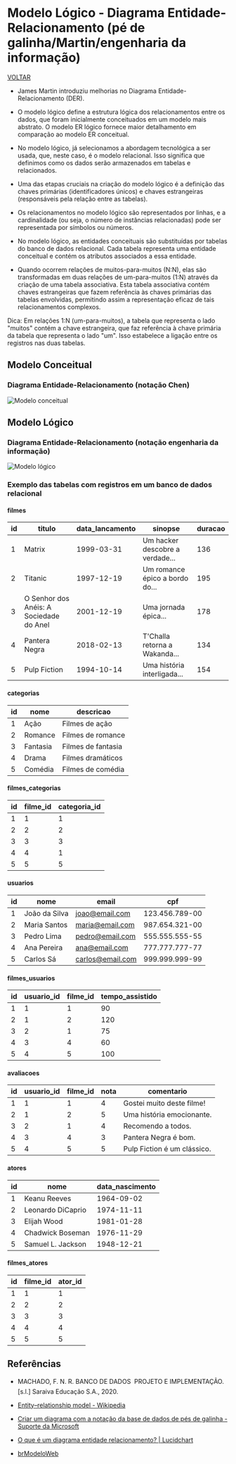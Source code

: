 # Modelo Lógico - Diagrama Entidade-Relacionamento (pé de galinha/Martin/engenharia da informação)

[VOLTAR](/readme.md)

- James Martin introduziu melhorias no Diagrama Entidade-Relacionamento (DER).

- O modelo lógico define a estrutura lógica dos relacionamentos entre os dados, que foram inicialmente conceituados em um modelo mais abstrato. O modelo ER lógico fornece maior detalhamento em comparação ao modelo ER conceitual.

- No modelo lógico, já selecionamos a abordagem tecnológica a ser usada, que, neste caso, é o modelo relacional. Isso significa que definimos como os dados serão armazenados em tabelas e relacionados.

- Uma das etapas cruciais na criação do modelo lógico é a definição das chaves primárias (identificadores únicos) e chaves estrangeiras (responsáveis pela relação entre as tabelas).

- Os relacionamentos no modelo lógico são representados por linhas, e a cardinalidade (ou seja, o número de instâncias relacionadas) pode ser representada por símbolos ou números.

- No modelo lógico, as entidades conceituais são substituídas por tabelas do banco de dados relacional. Cada tabela representa uma entidade conceitual e contém os atributos associados a essa entidade.

- Quando ocorrem relações de muitos-para-muitos (N:N), elas são transformadas em duas relações de um-para-muitos (1:N) através da criação de uma tabela associativa. Esta tabela associativa contém chaves estrangeiras que fazem referência às chaves primárias das tabelas envolvidas, permitindo assim a representação eficaz de tais relacionamentos complexos.

Dica: Em relações 1:N (um-para-muitos), a tabela que representa o lado "muitos" contém a chave estrangeira, que faz referência à chave primária da tabela que representa o lado "um". Isso estabelece a ligação entre os registros nas duas tabelas.

## Modelo Conceitual

### Diagrama Entidade-Relacionamento (notação Chen)

![Modelo conceitual](/imagens/modelo-conceitual.png)

## Modelo Lógico

### Diagrama Entidade-Relacionamento (notação engenharia da informação)

![Modelo lógico](/imagens/modelo-logico.png)

### Exemplo das tabelas com registros em um banco de dados relacional

#### filmes

| id | titulo | data_lancamento | sinopse | duracao |
| --- | --- | --- | --- | --- |
| 1 | Matrix | 1999-03-31 | Um hacker descobre a verdade... | 136 |
| 2 | Titanic | 1997-12-19 | Um romance épico a bordo do... | 195 |
| 3 | O Senhor dos Anéis: A Sociedade do Anel | 2001-12-19 | Uma jornada épica... | 178 |
| 4 | Pantera Negra | 2018-02-13 | T'Challa retorna a Wakanda... | 134 |
| 5 | Pulp Fiction | 1994-10-14 | Uma história interligada... | 154 |

#### categorias

| id | nome | descricao |
| --- | --- | --- |
| 1 | Ação | Filmes de ação |
| 2 | Romance | Filmes de romance |
| 3 | Fantasia | Filmes de fantasia |
| 4 | Drama | Filmes dramáticos |
| 5 | Comédia | Filmes de comédia |

#### filmes_categorias

| id | filme_id | categoria_id |
| --- | --- | --- |
| 1 | 1 | 1 |
| 2 | 2 | 2 |
| 3 | 3 | 3 |
| 4 | 4 | 1 |
| 5 | 5 | 5 |

#### usuarios

| id | nome | email | cpf |
| --- | --- | --- | --- |
| 1 | João da Silva | <joao@email.com> | 123.456.789-00 |
| 2 | Maria Santos | <maria@email.com> | 987.654.321-00 |
| 3 | Pedro Lima | <pedro@email.com> | 555.555.555-55 |
| 4 | Ana Pereira | <ana@email.com> | 777.777.777-77 |
| 5 | Carlos Sá | <carlos@email.com> | 999.999.999-99 |

#### filmes_usuarios

| id | usuario_id | filme_id | tempo_assistido |
| --- | --- | --- | --- |
| 1 | 1 | 1 | 90 |
| 2 | 1 | 2 | 120 |
| 3 | 2 | 1 | 75 |
| 4 | 3 | 4 | 60 |
| 5 | 4 | 5 | 100 |

#### avaliacoes

| id | usuario_id | filme_id | nota | comentario |
| --- | --- | --- | --- | --- |
| 1 | 1 | 1 | 4 | Gostei muito deste filme! |
| 2 | 1 | 2 | 5 | Uma história emocionante. |
| 3 | 2 | 1 | 4 | Recomendo a todos. |
| 4 | 3 | 4 | 3 | Pantera Negra é bom. |
| 5 | 4 | 5 | 5 | Pulp Fiction é um clássico. |

#### atores

| id | nome | data_nascimento |
| --- | --- | --- |
| 1 | Keanu Reeves | 1964-09-02 |
| 2 | Leonardo DiCaprio | 1974-11-11 |
| 3 | Elijah Wood | 1981-01-28 |
| 4 | Chadwick Boseman | 1976-11-29 |
| 5 | Samuel L. Jackson | 1948-12-21 |

#### filmes_atores

| id | filme_id | ator_id |
| --- | --- | --- |
| 1 | 1 | 1 |
| 2 | 2 | 2 |
| 3 | 3 | 3 |
| 4 | 4 | 4 |
| 5 | 5 | 5 |

## Referências

- MACHADO, F. N. R. BANCO DE DADOS  PROJETO E IMPLEMENTAÇÃO. [s.l.] Saraiva Educação S.A., 2020.

- [Entity–relationship model - Wikipedia](https://en.wikipedia.org/wiki/Entity%E2%80%93relationship_model)

- [Criar um diagrama com a notação da base de dados de pés de galinha - Suporte da Microsoft](https://support.microsoft.com/pt-pt/office/criar-um-diagrama-com-a-nota%C3%A7%C3%A3o-da-base-de-dados-de-p%C3%A9s-de-galinha-1ec22af9-3bd3-4354-b2b5-ed5752af6769)

- [O que é um diagrama entidade relacionamento? | Lucidchart](https://www.lucidchart.com/pages/pt/o-que-e-diagrama-entidade-relacionamento)

- [brModeloWeb](https://app.brmodeloweb.com/)
